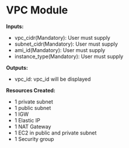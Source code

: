 # VPC Module

**Inputs:**

- vpc_cidr(Mandatory): User must supply
- subnet_cidr(Mandatory): User must supply
- ami_id(Mandatory): User must supply
- instance_type(Mandatory): User must supply

**Outputs:**

- vpc_id: vpc_id will be displayed

**Resources Created:**

- 1 private subnet
- 1 public subnet
- 1 IGW
- 1 Elastic IP
- 1 NAT Gateway
- 1 EC2 in public and private subnet
- 1 Security group
